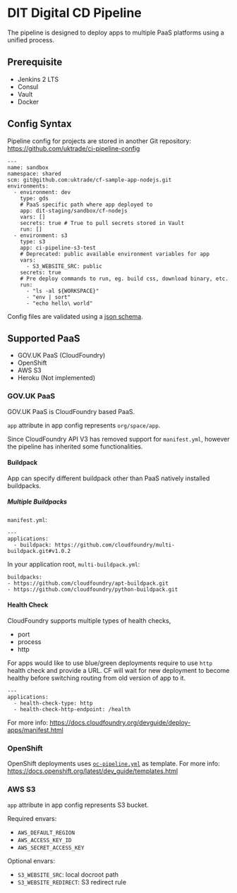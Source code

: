 # DIT Digital CD Pipeline

The pipeline is designed to deploy apps to multiple PaaS platforms using a unified process.


## Prerequisite

* Jenkins 2 LTS
* Consul
* Vault
* Docker

## Config Syntax

Pipeline config for projects are stored in another Git repository: https://github.com/uktrade/ci-pipeline-config

```
---
name: sandbox
namespace: shared
scm: git@github.com:uktrade/cf-sample-app-nodejs.git
environments:
  - environment: dev
    type: gds
    # PaaS specific path where app deployed to
    app: dit-staging/sandbox/cf-nodejs
    vars: []
    secrets: true # True to pull secrets stored in Vault
    run: []
  - environment: s3
    type: s3
    app: ci-pipeline-s3-test
    # Deprecated: public available environment variables for app
    vars:
      - S3_WEBSITE_SRC: public
    secrets: true
    # Pre deploy commands to run, eg. build css, download binary, etc.
    run:
      - "ls -al ${WORKSPACE}"
      - "env | sort"
      - "echo hello\ world"
```
Config files are validated using a [json schema](schema.json).


## Supported PaaS

* GOV.UK PaaS (CloudFoundry)
* OpenShift
* AWS S3
* Heroku (Not implemented)

### GOV.UK PaaS

GOV.UK PaaS is CloudFoundry based PaaS.

`app` attribute in app config represents `org/space/app`.

Since CloudFoundry API V3 has removed support for `manifest.yml`, however the pipeline has inherited some functionalities.


#### Buildpack

App can specify different buildpack other than PaaS natively installed buildpacks.

##### Multiple Buildpacks

`manifest.yml`:
```
---
applications:
  - buildpack: https://github.com/cloudfoundry/multi-buildpack.git#v1.0.2
```

In your application root, `multi-buildpack.yml`:
```
buildpacks:
- https://github.com/cloudfoundry/apt-buildpack.git
- https://github.com/cloudfoundry/python-buildpack.git
```

#### Health Check

CloudFoundry supports multiple types of health checks,
* port
* process
* http

For apps would like to use blue/green deployments require to use `http` health check and provide a URL. CF will wait for new deployment to become healthy before switching routing from old version of app to it.

```
---
applications:
  - health-check-type: http
  - health-check-http-endpoint: /health
```

For more info: https://docs.cloudfoundry.org/devguide/deploy-apps/manifest.html


### OpenShift

OpenShift deployments uses [`oc-pipeline.yml`](oc-pipeline.yml) as template.
For more info: https://docs.openshift.org/latest/dev_guide/templates.html


### AWS S3

`app` attribute in app config represents S3 bucket.

Required envars:
* `AWS_DEFAULT_REGION`
* `AWS_ACCESS_KEY_ID`
* `AWS_SECRET_ACCESS_KEY`

Optional envars:
* `S3_WEBSITE_SRC`: local docroot path
* `S3_WEBSITE_REDIRECT`: S3 redirect rule
